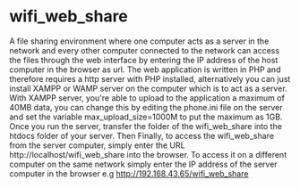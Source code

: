 # wifi_web_share
A file sharing environment where one computer acts as a server in the network and every other computer connected to the network can access the files through the web interface by entering the IP address of the host computer in the browser as url.
The web application is written in PHP and therefore requires a http server with PHP installed, alternatively you can just install XAMPP or WAMP server on the computer which is to act as a server.
With XAMPP server, you're able to upload to the application a maximum of 40MB data, you can change this by editing the phone.ini file on the server and set the variable max_upload_size=1000M to put the maximum as 1GB.
Once you run the server, transfer the folder of the wifi_web_share into the htdocs folder of your server.
Then Finally, to access the wifi_web_share from the server computer, simply enter the URL http://localhost/wifi_web_share into the browser.
To access it on a different computer on the same network simply enter the IP address of the server computer in the browser e.g http://192.168.43.65/wifi_web_share
